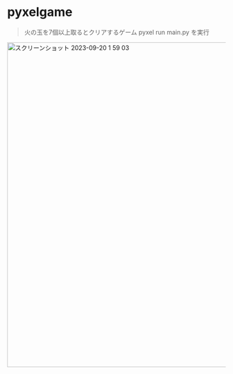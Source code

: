 # pyxelgame
>火の玉を7個以上取るとクリアするゲーム
>pyxel run main.py を実行


<img width="749" alt="スクリーンショット 2023-09-20 1 59 03" src="https://github.com/aiueoyura05/pyxelgame/assets/104673838/5a8c191e-757c-4a85-b20b-6e106a2d82c4">
